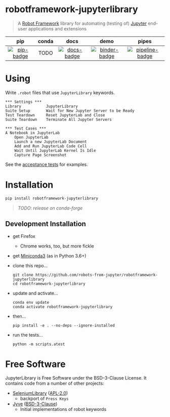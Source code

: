 # robotframework-jupyterlibrary
> A [Robot Framework][] library for automating (testing of) [Jupyter][] end-user applications and extensions

[Robot Framework]: http://robotframework.org
[Jupyter]: https://jupyter.org

| pip                     | conda                   | docs                    | demo                        | pipes                         |
|:-----------------------:|:-----------------------:|:-----------------------:|:---------------------------:|:-----------------------------:|
| [![pip-badge][]][pip]   | TODO                    | [![docs-badge][]][docs] | [![binder-badge][]][binder] | [![pipeline-badge]][pipeline] |


# Using
Write `.robot` files that use `JupyterLibrary` keywords.

```robotframework
*** Settings ***
Library           JupyterLibrary
Suite Setup       Wait for New Jupyter Server to be Ready
Test Teardown     Reset JupyterLab and Close
Suite Teardown    Terminate All Jupyter Servers

*** Test Cases ***
A Notebook in JupyterLab
    Open JupyterLab
    Launch a new JupyterLab Document
    Add and Run JupyterLab Code Cell
    Wait Until JupyterLab Kernel Is Idle
    Capture Page Screenshot
```

See the [acceptance tests][] for examples.


# Installation
```bash
pip install robotframework-jupyterlibrary
```
> _TODO: release on conda-forge_

## Development Installation

- get Firefox
  - Chrome works, too, but more fickle
- get [Miniconda3][] (as in Python 3.6+)
- clone this repo...

      git clone https://github.com/robots-from-jupyter/robotframework-jupyterlibrary
      cd robotframework-jupyterlibrary

- update and activate...

      conda env update
      conda activate robotframework-jupyterlibrary

- then...

      pip install -e . --no-deps --ignore-installed

- run the tests...

      python -m scripts.atest

# Free Software
JupyterLibrary is Free Software under the BSD-3-Clause License. It contains code
from a number of other projects:

- [SeleniumLibrary][] ([APL-2.0][selibrary-license])
  - backport of `Press Keys`
- [Jyve][] ([BSD-3-Clause][jyve-license])
  - Initial implementations of robot keywords

[acceptance tests]: https://github.com/robots-from-jupyter/robotframework-jupyterlab
[Miniconda3]: https://conda.io/miniconda.html
[binder-badge]: https://mybinder.org/badge_logo.svg
[binder]: https://mybinder.org/v2/gh/robots-from-jupyter/robotframework-jupyterlibrary/master?urlpath=lab/tree/README.md
[pipeline-badge]: https://dev.azure.com/robots-from-jupyter/robots-from-jupyter/_apis/build/status/robots-from-jupyter.robotframework-jupyterlibrary?branchName=master
[pipeline]: https://dev.azure.com/robots-from-jupyter/robots-from-jupyter/_build/latest?definitionId=4
[docs-badge]: https://readthedocs.org/projects/robotframework-jupyterlibrary/badge/?version=latest
[pip-badge]: https://img.shields.io/pypi/v/robotframework-jupyterlibrary.svg
[pip]: https://pypi.org/project/robotframework-jupyterlibrary
[docs]: https://robotframework-jupyterlibrary.readthedocs.io

[SeleniumLibrary]: https://github.com/robotframework/SeleniumLibrary
[selibrary-license]: https://github.com/robotframework/SeleniumLibrary/blob/master/LICENSE.txt

[Jyve]: https://github.com/deathbeds/jyve
[jyve-license]: https://github.com/deathbeds/jyve/blob/master/LICENSE
